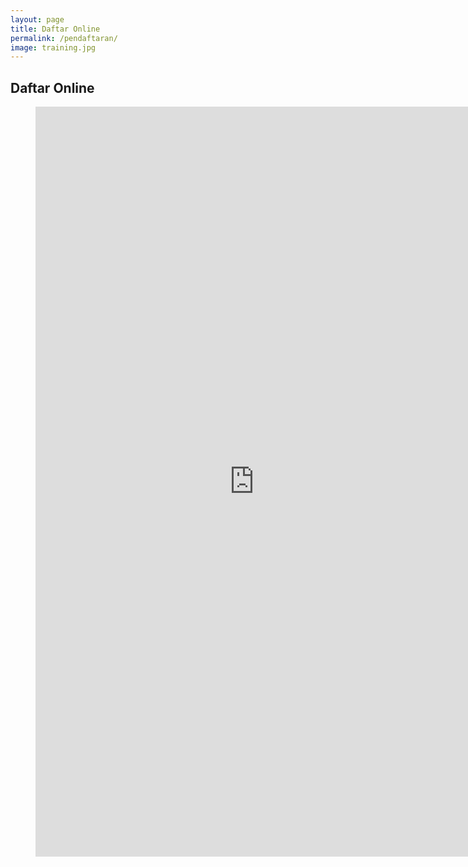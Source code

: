 ```yaml
---
layout: page
title: Daftar Online
permalink: /pendaftaran/
image: training.jpg
---
```


## Daftar Online

<figure class="video_container">
<iframe src="https://docs.google.com/forms/d/e/1FAIpQLSdEC2c73C-Y0oJ3VMZ8rIOTUvv_ryBemGmCYRDAew0RPoWFAg/viewform?embedded=true" width="700" height="1200" frameborder="0" marginheight="0" marginwidth="0">Loading...</iframe>
</figure>

